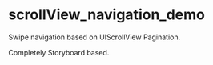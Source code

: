 # scrollView_navigation_demo

Swipe navigation based on UIScrollView Pagination.

Completely Storyboard based.
